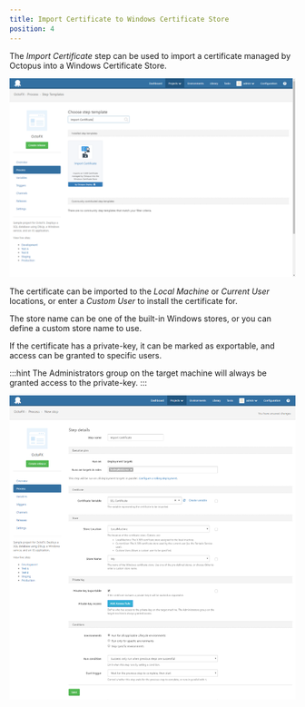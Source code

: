 ```yaml
---
title: Import Certificate to Windows Certificate Store 
position: 4 
---
```


The *Import Certificate* step can be used to import a certificate managed by Octopus into a Windows Certificate Store.

![](import-certificate-step-select.png "width=500")

The certificate can be imported to the *Local Machine* or *Current User* locations, or enter a *Custom User* to install the certificate for.

The store name can be one of the built-in Windows stores, or you can define a custom store name to use.

If the certificate has a private-key, it can be marked as exportable, and access can be granted to specific users.   

:::hint
The Administrators group on the target machine will always be granted access to the private-key.
:::

![](import-certificate-step-edit.png "width=500")